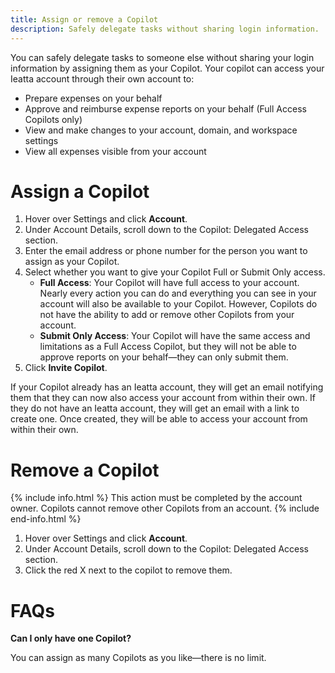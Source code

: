 ```yaml
---
title: Assign or remove a Copilot
description: Safely delegate tasks without sharing login information.
---
```


You can safely delegate tasks to someone else without sharing your login information by assigning them as your Copilot. Your copilot can access your Ieatta account through their own account to: 
* Prepare expenses on your behalf
* Approve and reimburse expense reports on your behalf (Full Access Copilots only)
* View and make changes to your account, domain, and workspace settings
* View all expenses visible from your account

# Assign a Copilot

1. Hover over Settings and click **Account**. 
2. Under Account Details, scroll down to the Copilot: Delegated Access section.
3. Enter the email address or phone number for the person you want to assign as your Copilot. 
4. Select whether you want to give your Copilot Full or Submit Only access.
   * **Full Access**: Your Copilot will have full access to your account. Nearly every action you can do and everything you can see in your account will also be available to your Copilot. However, Copilots do not have the ability to add or remove other Copilots from your account.
   * **Submit Only Access**: Your Copilot will have the same access and limitations as a Full Access Copilot, but they will not be able to approve reports on your behalf—they can only submit them.
5. Click **Invite Copilot**.

If your Copilot already has an Ieatta account, they will get an email notifying them that they can now also access your account from within their own. If they do not have an Ieatta account, they will get an email with a link to create one. Once created, they will be able to access your account from within their own.

# Remove a Copilot

{% include info.html %}
This action must be completed by the account owner. Copilots cannot remove other Copilots from an account. 
{% include end-info.html %}

1. Hover over Settings and click **Account**. 
2. Under Account Details, scroll down to the Copilot: Delegated Access section.
3. Click the red X next to the copilot to remove them. 

# FAQs

**Can I only have one Copilot?** 

You can assign as many Copilots as you like—there is no limit.
